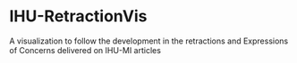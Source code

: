 # IHU-RetractionVis
A visualization to follow the development in the retractions and Expressions of Concerns delivered on IHU-MI articles
